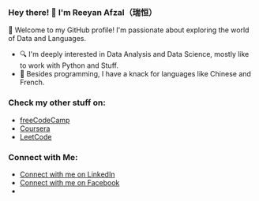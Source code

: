 ### Hey there! 👋 I'm Reeyan Afzal（瑞恒）

🌟 Welcome to my GitHub profile! I'm passionate about exploring the world of Data and Languages.

- 🔍 I'm deeply interested in Data Analysis and Data Science, mostly like to work with Python and Stuff.
- 🌱 Besides programming, I have a knack for languages like Chinese and French.

### Check my other stuff on:

- [freeCodeCamp](https://www.freecodecamp.org/reeyan-afzal)
- [Coursera](https://www.coursera.org/learner/reeyan-afzal)
- [LeetCode](https://leetcode.com/reeyan-afzal/)

### Connect with Me:

- [Connect with me on LinkedIn](https://www.linkedin.com/in/reeyan-afzal/)
- [Connect with me on Facebook](https://www.facebook.com/Reeyan1999/)
- [Connect with me on Discord]: just_r0bbit

<!---
reeyan-afzal/reeyan-afzal is a ✨ special ✨ repository because its `README.md` (this file) appears on your GitHub profile.
You can click the Preview link to take a look at your changes.
--->
